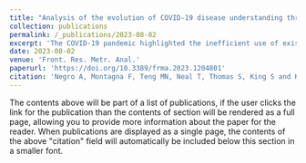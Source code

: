 ```yaml
---
title: "Analysis of the evolution of COVID-19 disease understanding through temporal knowledge graphs"
collection: publications
permalink: /_publications/2023-08-02
excerpt: 'The COVID-19 pandemic highlighted the inefficient use of existing biological knowledge and the lack of assimilation and analysis of new information as barriers to rapid response. Overcoming these challenges could revolutionize global preparedness for future pandemics. This article introduces a novel knowledge graph application that serves as both a repository and an analytics platform, extracting time-sensitive insights to understand disease dynamics and researchers'' evolving knowledge, demonstrated through the analysis of COVID-19 scholarly articles.'
date: 2023-08-02
venue: 'Front. Res. Metr. Anal.'
paperurl: 'https://doi.org/10.3389/frma.2023.1204801'
citation: 'Negro A, Montagna F, Teng MN, Neal T, Thomas S, King S and Khan R (2023) &quot;Analysis of the evolution of COVID-19 disease understanding through temporal knowledge graphs.&quot; <i>Front. Res. Metr. Anal.</i> 8:1204801. doi: 10.3389/frma.2023.1204801'
---
```


The contents above will be part of a list of publications, if the user clicks the link for the publication than the contents of section will be rendered as a full page, allowing you to provide more information about the paper for the reader. When publications are displayed as a single page, the contents of the above "citation" field will automatically be included below this section in a smaller font.
